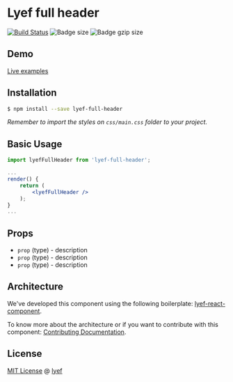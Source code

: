 # Lyef full header
[![Build Status](https://travis-ci.org/lyef/lyef-full-header.svg?branch=master)](https://travis-ci.org/lyef/lyef-full-header)
![Badge size](https://badge-size.herokuapp.com/lyef/lyef-full-header/master/dist/Main.min.js.svg)
![Badge gzip size](https://badge-size.herokuapp.com/lyef/lyef-full-header/master/dist/Main.min.js.svg?compression=gzip)

## Demo

[Live examples](https://lyef.github.io/lyef-full-header)

## Installation

```sh
$ npm install --save lyef-full-header
```

*Remember to import the styles on `css/main.css` folder to your project.*

## Basic Usage

```jsx
import lyefFullHeader from 'lyef-full-header';

...
render() {
    return (
        <lyefFullHeader />
    );
}
...
```

## Props

- `prop` (type) - description
- `prop` (type) - description
- `prop` (type) - description

## Architecture

We've developed this component using the following boilerplate:
[lyef-react-component](https://github.com/lyef/lyef-react-component).

To know more about the architecture or if you want to contribute with this component:
[Contributing Documentation](https://github.com/lyef/lyef-full-header/blob/master/CONTRIBUTING.md).

## License

[MIT License](https://github.com/lyef/lyef-full-header/blob/master/LICENSE.md) @ [lyef](https://lyef.github.io/)